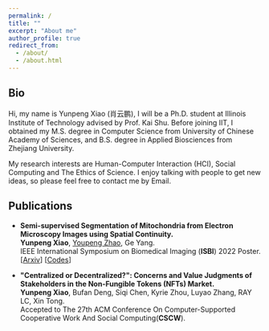 ```yaml
---
permalink: /
title: ""
excerpt: "About me"
author_profile: true
redirect_from: 
  - /about/
  - /about.html
---
```


## Bio
Hi, my name is Yunpeng Xiao (肖云鹏), I will be a Ph.D. student at Illinois Institute of Technology advised by Prof. Kai Shu. Before joining IIT, I obtained my M.S. degree in Computer Science from University of Chinese Academy of Sciences, and B.S. degree in Applied Biosciences from Zhejiang University.

My research interests are Human-Computer Interaction (HCI), Social Computing and The Ethics of Science. I enjoy talking with people to get new ideas, so please feel free to contact me by Email.

## Publications
 
 * **Semi-supervised Segmentation of Mitochondria from Electron Microscopy Images using Spatial Continuity.**  
  **Yunpeng Xiao**, [Youpeng Zhao](https://kennethzhao24.github.io/), Ge Yang.  
  IEEE International Symposium on Biomedical Imaging (**ISBI**) 2022 Poster.
  \[[Arxiv](https://arxiv.org/abs/2206.02392)\] [[Codes](https://github.com/cbmi-group/MPP)]

 * **"Centralized or Decentralized?": Concerns and Value Judgments of Stakeholders in the Non-Fungible Tokens (NFTs) Market.**  
  **Yunpeng Xiao**, Bufan Deng, Siqi Chen, Kyrie Zhou, Luyao Zhang, RAY LC, Xin Tong.  
  Accepted to The 27th ACM Conference On Computer-Supported Cooperative Work And Social Computing(**CSCW**).


